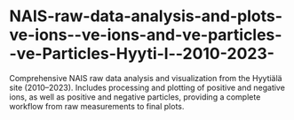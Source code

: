 # NAIS-raw-data-analysis-and-plots-ve-ions--ve-ions-and-ve-particles--ve-Particles-Hyyti-l--2010-2023-
Comprehensive NAIS raw data analysis and visualization from the Hyytiälä site (2010–2023). Includes processing and plotting of positive and negative ions, as well as positive and negative particles, providing a complete workflow from raw measurements to final plots.
